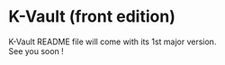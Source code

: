 # K-Vault (front edition)

K-Vault README file will come with its 1st major version.<br>
See you soon !
